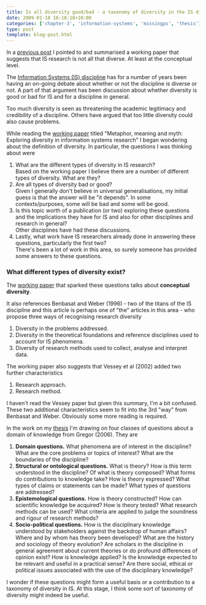 ```yaml
---
title: Is all diversity good/bad - a taxonomy of diversity in the IS discipline
date: 2009-01-18 16:18:18+10:00
categories: ['chapter-3', 'information-systems', 'missingps', 'thesis']
type: post
template: blog-post.html
---
```

In a [previous post](/blog2/2009/01/16/using-metaphor-to-examine-diversity-or-lack-thereof-in-research/) I pointed to and summarised a working paper that suggests that IS research is not all that diverse. At least at the conceptual level.

The [Information Systems (IS) discipline](http://isworld.org/) has for a number of years been having an on-going debate about whether or not the discipline is diverse or not. A part of that argument has been discussion about whether diversity is good or bad for IS and for a discipline in general.

Too much diversity is seen as threatening the academic legitimacy and credibility of a discipline. Others have argued that too little diversity could also cause problems.

While reading the [working paper](http://emergentresearchers.wordpress.com/2009/01/16/metaphor-meaning-and-myth-exploring-diversity-in-information-systems-research/) titled "Metaphor, meaning and myth: Exploring diversity in information systems research" I began wondering about the definition of diversity. In particular, the questions I was thinking about were

1. What are the different types of diversity in IS research?  
    Based on the working paper I believe there are a number of different types of diversity. What are they?
2. Are all types of diversity bad or good?  
    Given I generally don't believe in universal generalisations, my initial guess is that the answer will be "it depends". In some contexts/purposes, some will be bad and some will be good.
3. Is this topic worth of a publication (or two) exploring these questions and the implications they have for IS and also for other disciplines and research in general?  
    Other disciplines have had these discussions.
4. Lastly, what work have IS researchers already done in answering these questions, particularly the first two?  
    There's been a lot of work in this area, so surely someone has provided some answers to these questions.

### What different types of diversity exist?

The [working paper](http://emergentresearchers.wordpress.com/2009/01/16/metaphor-meaning-and-myth-exploring-diversity-in-information-systems-research/) that sparked these questions talks about **conceptual diversity**.

It also references Benbasat and Weber (1996) - two of the titans of the IS discipline and this article is perhaps one of "the" articles in this area - who propose three ways of recognising research diversity

1. Diversity in the problems addressed.
2. Diversity in the theoretical foundations and reference disciplines used to account for IS phenomena.
3. Diversity of research methods used to collect, analyse and interpret data.

The working paper also suggests that Vessey et al (2002) added two further characteristics

1. Research approach.
2. Research method.

I haven't read the Vessey paper but given this summary, I'm a bit confused. These two additional characteristics seem to fit into the 3rd "way" from Benbasat and Weber. Obviously some more reading is required.

In the work on my [thesis](/blog2/research/phd-thesis/) I'm drawing on four classes of questions about a domain of knowledge from Gregor (2006). They are

1. **Domain questions.** What phenomena are of interest in the discipline? What are the core problems or topics of interest? What are the boundaries of the discipline?
2. **Structural or ontological questions.** What is theory? How is this term understood in the discipline? Of what is theory composed? What forms do contributions to knowledge take? How is theory expressed? What types of claims or statements can be made? What types of questions are addressed?
3. **Epistemological questions.** How is theory constructed? How can scientific knowledge be acquired? How is theory tested? What research methods can be used? What criteria are applied to judge the soundness and rigour of research methods?
4. **Socio-political questions.** How is the disciplinary knowledge understood by stakeholders against the backdrop of human affairs? Where and by whom has theory been developed? What are the history and sociology of theory evolution? Are scholars in the discipline in general agreement about current theories or do profound differences of opinion exist? How is knowledge applied? Is the knowledge expected to be relevant and useful in a practical sense? Are there social, ethical or political issues associated with the use of the disciplinary knowledge?

I wonder if these questions might form a useful basis or a contribution to a taxonomy of diversity in IS. At this stage, I think some sort of taxonomy of diversity might indeed be useful.